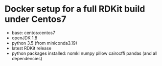 # Docker setup for a full RDKit build under Centos7

- base: centos:centos7
- openJDK 1.8
- python 3.5 (from miniconda3.19)
- latest RDKit release
- python packages installed: nomkl numpy pillow cairocffi pandas (and all dependencies)


